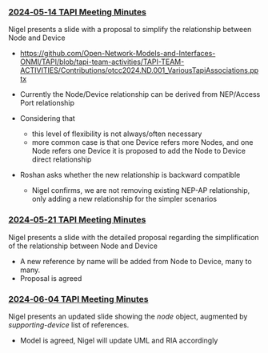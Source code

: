 ### [2024‐05‐14 TAPI Meeting Minutes](https://github.com/Open-Network-Models-and-Interfaces-ONMI/TAPI/wiki/2024%E2%80%9005%E2%80%9014-TAPI-Meeting-Minutes)

Nigel presents a slide with a proposal to simplify the relationship between Node and Device
  - https://github.com/Open-Network-Models-and-Interfaces-ONMI/TAPI/blob/tapi-team-activities/TAPI-TEAM-ACTIVITIES/Contributions/otcc2024.ND.001_VariousTapiAssociations.pptx
  - Currently the Node/Device relationship can be derived from NEP/Access Port relationship
  - Considering that 
    + this level of flexibility is not always/often necessary
    + more common case is that one Device refers more Nodes, and one Node refers one Device
	it is proposed to add the Node to Device direct relationship
	
  - Roshan asks whether the new relationship is backward compatible
    + Nigel confirms, we are not removing existing NEP-AP relationship, only adding a new relationship for the simpler scenarios

### [2024‐05‐21 TAPI Meeting Minutes](https://github.com/Open-Network-Models-and-Interfaces-ONMI/TAPI/wiki/2024%E2%80%9005%E2%80%9021-TAPI-Meeting-Minutes)

Nigel presents a slide with the detailed proposal regarding the simplification of the relationship between Node and Device
  - A new reference by name will be added from Node to Device, many to many.
  - Proposal is agreed

### [2024‐06‐04 TAPI Meeting Minutes](https://github.com/Open-Network-Models-and-Interfaces-ONMI/TAPI/wiki/2024%E2%80%9006%E2%80%9004-TAPI-Meeting-Minutes)

Nigel presents an updated slide showing the _node_ object, augmented by _supporting-device_ list of references. 
- Model is agreed, Nigel will update UML and RIA accordingly